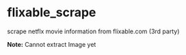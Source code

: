 # flixable_scrape
 scrape netflx movie information from flixable.com (3rd party)

**Note:** Cannot extract Image yet